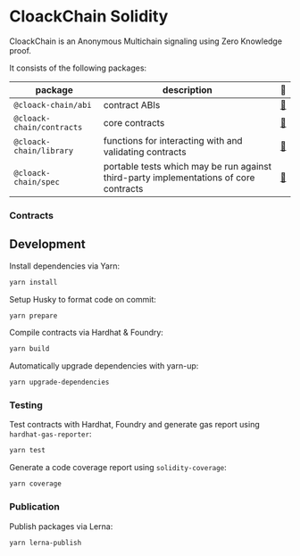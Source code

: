 # CloackChain Solidity

CloackChain is an Anonymous Multichain signaling using Zero Knowledge proof.

It consists of the following packages:

| package                   | description                                                                           | 📕                          |
| ------------------------- | ------------------------------------------------------------------------------------- | --------------------------- |
| `@cloack-chain/abi`       | contract ABIs                                                                         | [📖](./abi/README.md)       |
| `@cloack-chain/contracts` | core contracts                                                                        | [📖](./contracts/README.md) |
| `@cloack-chain/library`   | functions for interacting with and validating contracts                               | [📖](./lib/README.md)       |
| `@cloack-chain/spec`      | portable tests which may be run against third-party implementations of core contracts | [📖](./spec/README.md)      |

### Contracts

## Development

Install dependencies via Yarn:

```bash
yarn install
```

Setup Husky to format code on commit:

```bash
yarn prepare
```

Compile contracts via Hardhat & Foundry:

```bash
yarn build
```

Automatically upgrade dependencies with yarn-up:

```bash
yarn upgrade-dependencies
```

### Testing

Test contracts with Hardhat, Foundry and generate gas report using `hardhat-gas-reporter`:

```bash
yarn test
```

Generate a code coverage report using `solidity-coverage`:

```bash
yarn coverage
```

### Publication

Publish packages via Lerna:

```bash
yarn lerna-publish
```
